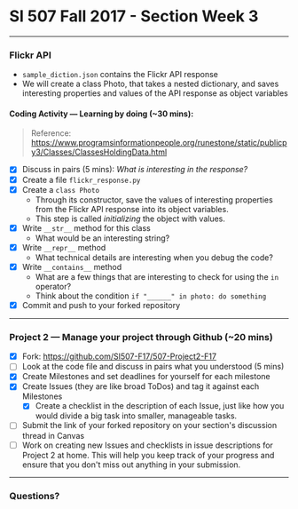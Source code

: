 # SI 507 Fall 2017 - Section Week 3

---
### Flickr API
- `sample_diction.json` contains the Flickr API response
- We will create a class Photo, that takes a nested dictionary, and saves interesting properties and values of the API response as object variables

#### Coding Activity — Learning by doing (~30 mins):

> Reference: https://www.programsinformationpeople.org/runestone/static/publicpy3/Classes/ClassesHoldingData.html

- [x] Discuss in pairs (5 mins): *What is interesting in the response?*
- [x] Create a file `flickr_response.py`
- [x] Create a `class Photo`
    - Through its constructor, save the values of interesting properties from the Flickr API response into its object variables.
    - This step is called *initializing* the object with values.
- [x] Write `__str__` method for this class
    - What would be an interesting string?
- [x] Write `__repr__` method
    - What technical details are interesting when you debug the code?
- [x] Write `__contains__` method
    - What are a few things that are interesting to check for using the `in` operator?
    - Think about the condition `if "______" in photo: do something`
- [x] Commit and push to your forked repository

---
### Project 2 — Manage your project through Github (~20 mins)
- [x] Fork: https://github.com/SI507-F17/507-Project2-F17
- [ ] Look at the code file and discuss in pairs what you understood (5 mins)
- [x] Create Milestones and set deadlines for yourself for each milestone
- [x] Create Issues (they are like broad ToDos) and tag it against each Milestones
    - [x] Create a checklist in the description of each Issue, just like how you would divide a big task into smaller, manageable tasks.
- [ ] Submit the link of your forked repository on your section's discussion thread in Canvas
- [ ] Work on creating new Issues and checklists in issue descriptions for Project 2 at home. This will help you keep track of your progress and ensure that you don't miss out anything in your submission.

---
### Questions?

